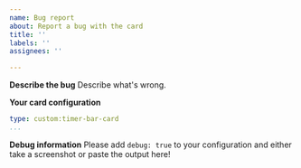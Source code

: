 ```yaml
---
name: Bug report
about: Report a bug with the card
title: ''
labels: ''
assignees: ''

---
```


**Describe the bug**
Describe what's wrong.

**Your card configuration**
```yaml
type: custom:timer-bar-card
...
```

**Debug information**
Please add `debug: true` to your configuration and either take a screenshot or paste the output here!
